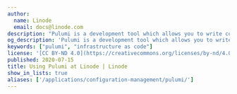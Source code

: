 ```yaml
---
author:
  name: Linode
  email: docs@linode.com
description: "Pulumi is a development tool which allows you to write computer programs which deploy cloud resources. Pulumi also integrates with multiple cloud platforms."
og_description: 'Pulumi is a development tool which allows you to write computer programs which deploy cloud resources. Pulumi also integrates with multiple cloud platforms.'
keywords: ["pulumi", "infrastructure as code"]
license: '[CC BY-ND 4.0](https://creativecommons.org/licenses/by-nd/4.0)'
published: 2020-07-15
title: Using Pulumi at Linode | Linode
show_in_lists: true
aliases: ['/applications/configuration-management/pulumi/']
---
```


